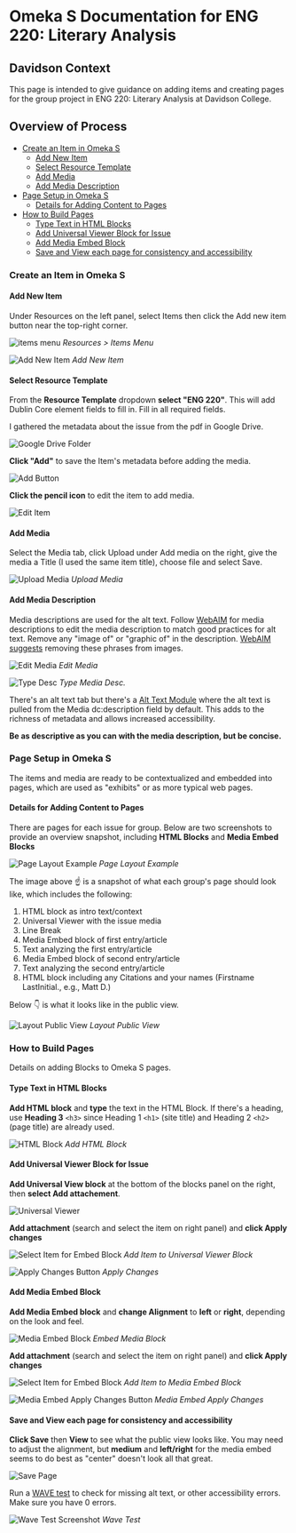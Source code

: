 # Omeka S Documentation for ENG 220: Literary Analysis
<!-- no toc -->
## Davidson Context
<!-- no toc -->
This page is intended to give guidance on adding items and creating pages for the group project in ENG 220: Literary Analysis at Davidson College.

## Overview of Process

- [Create an Item in Omeka S](#create-an-item-in-omeka-s)
  - [Add New Item](#add-new-item)
  - [Select Resource Template](#select-resource-template)
  - [Add Media](#add-media)
  - [Add Media Description](#add-media-description)
- [Page Setup in Omeka S](#page-setup-in-omeka-s)
  - [Details for Adding Content to Pages](#details-for-adding-content-to-pages)
- [How to Build Pages](#how-to-build-pages)
  - [Type Text in HTML Blocks](#type-text-in-html-blocks)
  - [Add Universal Viewer Block for Issue](#add-universal-viewer-block-for-issue)
  - [Add Media Embed Block](#add-media-embed-block)
  - [Save and View each page for consistency and accessibility](#save-and-view-each-page-for-consistency-and-accessibility)

### Create an Item in Omeka S

#### Add New Item

Under Resources on the left panel, select Items then click the Add new item button near the top-right corner.

![items menu](./help_files/Items_Menu.png "Item Menu")
*Resources > Items Menu*

![Add New Item](./help_files/Add_New_Item_Button.png "Add New Item")
*Add New Item*

#### Select Resource Template

From the **Resource Template** dropdown **select "ENG 220"**. This will add Dublin Core element fields to fill in. Fill in all required fields.

I gathered the metadata about the issue from the pdf in Google Drive.

![Google Drive Folder](./help_files/Hobart_Park_Drive_Folder.png "Drive Folder of Issues")

**Click "Add"** to save the Item's metadata before adding the media.

![Add Button](./help_files/Add_Items_Button.png "Add button for an item")

**Click the pencil icon** to edit the item to add media.

![Edit Item](./help_files/Edit_Item.png "Pencil edit button")

#### Add Media

Select the Media tab, click Upload under Add media on the right, give the media a Title (I used the same item title), choose file and select Save.

![Upload Media](./help_files/New_Item_Media.png "Upload Media")
*Upload Media*

#### Add Media Description

Media descriptions are used for the alt text. Follow [WebAIM](https://webaim.org/techniques/alttext/#context) for media descriptions to edit the media description to match good practices for alt text. Remove any "image of" or "graphic of" in the description. [WebAIM suggests](https://webaim.org/techniques/alttext/#context) removing these phrases from images.

![Edit Media](./help_files/Edit_Media.png "Edit Media")
*Edit Media*

![Type Desc](./help_files/Edit_Media_Desc_Alt.png "Type Media Desc.")
*Type Media Desc.*

There's an alt text tab but there's a [Alt Text Module](https://github.com/zerocrates/AltText) where the alt text is pulled from the Media dc:description field by default. This adds to the richness of metadata and allows increased accessibility.

**Be as descriptive as you can with the media description, but be concise.**

### Page Setup in Omeka S

The items and media are ready to be contextualized and embedded into pages, which are used as "exhibits" or as more typical web pages.

#### Details for Adding Content to Pages

There are pages for each issue for group. Below are two screenshots to provide an overview snapshot, including **HTML Blocks** and **Media Embed Blocks**

![Page Layout Example](./help_files/New_Page_Setup.png "Page Layout Example")
*Page Layout Example*

The image above :point_up: is a snapshot of what each group's page should look like, which includes the following:

1. HTML block as intro text/context
2. Universal Viewer with the issue media
3. Line Break
4. Media Embed block of first entry/article
5. Text analyzing the first entry/article
6. Media Embed block of second entry/article
7. Text analyzing the second entry/article
8. HTML block including any Citations and your names (Firstname LastInitial., e.g., Matt D.)

Below :point_down: is what it looks like in the public view.

![Layout Public View](./help_files/New_Page_Setup_Public.png "Layout Public View")
*Layout Public View*

### How to Build Pages

Details on adding Blocks to Omeka S pages.

#### Type Text in HTML Blocks

**Add HTML block** and **type** the text in the HTML Block. If there's a heading, use **Heading 3** `<h3>` since Heading 1 `<h1>` (site title) and Heading 2 `<h2>` (page title) are already used.

![HTML Block](./help_files/Add_HTML_Block.png "Add HTML Block")
*Add HTML Block*

#### Add Universal Viewer Block for Issue

**Add Universal View block** at the bottom of the blocks panel on the right, then **select Add attachement**.

![Universal Viewer](./help_files/Universal_Viewer_Add.png "Add Universal Viewer block")

**Add attachment** (search and select the item on right panel) and **click Apply changes**

![Select Item for Embed Block](./help_files/Quick_Add_Item.png "Add Media to Embed")
*Add Item to Universal Viewer Block*

![Apply Changes Button](./help_files/Embed_Media_Apply_Changes.png "Apply Changes")
*Apply Changes*

#### Add Media Embed Block

**Add Media Embed block** and **change Alignment** to **left** or **right**, depending on the look and feel.

![Media Embed Block](./help_files/Embed_Media_Block.png "Media Embed")
*Embed Media Block*

**Add attachment** (search and select the item on right panel) and **click Apply changes**

![Select Item for Embed Block](./help_files/Quick_Add_Item.png "Add Media to Embed")
*Add Item to Media Embed Block*

![Media Embed Apply Changes Button](./help_files/Embed_Media_Apply_Changes.png "Media Embed Apply Changes")
*Media Embed Apply Changes*

#### Save and View each page for consistency and accessibility

**Click Save** then **View** to see what the public view looks like. You may need to adjust the alignment, but **medium** and **left/right** for the media embed seems to do best as "center" doesn't look all that great.

![Save Page](./help_files/Save_Page.png "Save button")

Run a [WAVE test](https://wave.webaim.org/) to check for missing alt text, or other accessibility errors. Make sure you have 0 errors.

![Wave Test Screenshot](./help_files/WAVE_Test.png "Wave Test")
*Wave Test*
